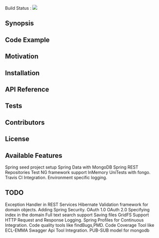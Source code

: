 Build Status : <img src="https://travis-ci.org/sagarkarnati/spring-app.svg?branch=master">

## Synopsis


## Code Example


## Motivation


## Installation


## API Reference


## Tests


## Contributors


## License

## Available Features
Spring seed project setup
Spring Data with MongoDB
Spring REST Repositories
Test NG framework support
InMemory UniTests with fongo.
Travis CI Integration.
Environment specific logging.

## TODO
Exception Handler in REST Services
Hibernate Validation framework for domain objects. 
Adding Spring Security.
	OAuth 1.0
	OAuth 2.0
Specifying index in the domain
Full text search support
Saving files GridFS Support
HTTP Request and Response Logging. 
Spring Profiles for Continuous Integration.
Code quality tools like findBugs,PMD.
Code Coverage Tool like ECL-EMMA
Swagger Api Tool Integration.
PUB-SUB model for mongodb
